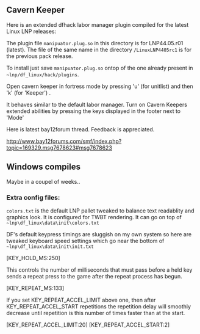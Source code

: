 ## Cavern Keeper 

Here is an extended dfhack labor manager plugin compiled for the latest Linux LNP releases:

The plugin file `manipuator.plug.so` in this directory is for LNP44.05.r01 (latest). The file of the same name in the directory `/LinuxLNP4405rc1` is for the previous pack release.

To install just save `manipuator.plug.so` ontop of
the one already present in `~lnp/df_linux/hack/plugins`.

Open cavern keeper in fortress mode by pressing 'u' (for unitlist) and then 'k' (for 'Keeper') .

It behaves similar to the default labor manager. Turn on 
Cavern Keepers extended abilities by pressing the keys
displayed in the footer next to 'Mode'

Here is latest bay12forum thread. Feedback is appreciated.

http://www.bay12forums.com/smf/index.php?topic=169329.msg7678623#msg7678623

## Windows compiles

Maybe in a coupel of weeks..

### Extra config files:

`colors.txt` is the default LNP pallet tweaked to
balance text readablity and graphics look.
It is configured for TWBT rendering. 
It can go on top of `~lnp\df_linux\data\init\colors.txt`

 
DF's default keypress timings are sluggish on my own system
so here are tweaked keyboard speed settings which go
near the bottom of `~lnp\df_linux\data\init\init.txt`

[KEY_HOLD_MS:250]

This controls the number of milliseconds that must pass before a held key sends a repeat press to the game after the repeat process has begun.

[KEY_REPEAT_MS:133]

If you set KEY_REPEAT_ACCEL_LIMIT above one, then after KEY_REPEAT_ACCEL_START repetitions the repetition delay will smoothly decrease until repetition is this number of times faster than at the start.

[KEY_REPEAT_ACCEL_LIMIT:20]
[KEY_REPEAT_ACCEL_START:2]
